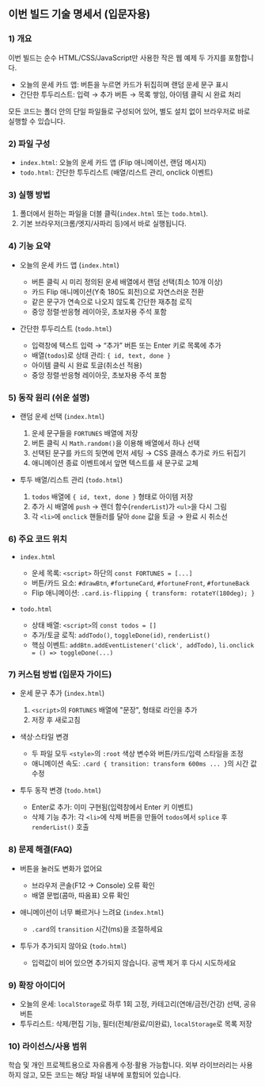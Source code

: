 ## 이번 빌드 기술 명세서 (입문자용)

### 1) 개요
이번 빌드는 순수 HTML/CSS/JavaScript만 사용한 작은 웹 예제 두 가지를 포함합니다.
- 오늘의 운세 카드 앱: 버튼을 누르면 카드가 뒤집히며 랜덤 운세 문구 표시
- 간단한 투두리스트: 입력 → 추가 버튼 → 목록 쌓임, 아이템 클릭 시 완료 처리

모든 코드는 폴더 안의 단일 파일들로 구성되어 있어, 별도 설치 없이 브라우저로 바로 실행할 수 있습니다.

### 2) 파일 구성
- `index.html`: 오늘의 운세 카드 앱 (Flip 애니메이션, 랜덤 메시지)
- `todo.html`: 간단한 투두리스트 (배열/리스트 관리, onclick 이벤트)

### 3) 실행 방법
1. 폴더에서 원하는 파일을 더블 클릭(`index.html` 또는 `todo.html`).
2. 기본 브라우저(크롬/엣지/사파리 등)에서 바로 실행됩니다.

### 4) 기능 요약
- 오늘의 운세 카드 앱 (`index.html`)
  - 버튼 클릭 시 미리 정의된 운세 배열에서 랜덤 선택(최소 10개 이상)
  - 카드 Flip 애니메이션(Y축 180도 회전)으로 자연스러운 전환
  - 같은 문구가 연속으로 나오지 않도록 간단한 재추첨 로직
  - 중앙 정렬·반응형 레이아웃, 초보자용 주석 포함

- 간단한 투두리스트 (`todo.html`)
  - 입력창에 텍스트 입력 → “추가” 버튼 또는 Enter 키로 목록에 추가
  - 배열(`todos`)로 상태 관리: `{ id, text, done }`
  - 아이템 클릭 시 완료 토글(취소선 적용)
  - 중앙 정렬·반응형 레이아웃, 초보자용 주석 포함

### 5) 동작 원리 (쉬운 설명)
- 랜덤 운세 선택 (`index.html`)
  1) 운세 문구들을 `FORTUNES` 배열에 저장
  2) 버튼 클릭 시 `Math.random()`을 이용해 배열에서 하나 선택
  3) 선택된 문구를 카드의 뒷면에 먼저 세팅 → CSS 클래스 추가로 카드 뒤집기
  4) 애니메이션 종료 이벤트에서 앞면 텍스트를 새 문구로 교체

- 투두 배열/리스트 관리 (`todo.html`)
  1) `todos` 배열에 `{ id, text, done }` 형태로 아이템 저장
  2) 추가 시 배열에 `push` → 렌더 함수(`renderList`)가 `<ul>`을 다시 그림
  3) 각 `<li>`에 `onclick` 핸들러를 달아 `done` 값을 토글 → 완료 시 취소선

### 6) 주요 코드 위치
- `index.html`
  - 운세 목록: `<script>` 하단의 `const FORTUNES = [...]`
  - 버튼/카드 요소: `#drawBtn`, `#fortuneCard`, `#fortuneFront`, `#fortuneBack`
  - Flip 애니메이션: `.card.is-flipping { transform: rotateY(180deg); }`

- `todo.html`
  - 상태 배열: `<script>`의 `const todos = []`
  - 추가/토글 로직: `addTodo()`, `toggleDone(id)`, `renderList()`
  - 핵심 이벤트: `addBtn.addEventListener('click', addTodo)`, `li.onclick = () => toggleDone(...)`

### 7) 커스텀 방법 (입문자 가이드)
- 운세 문구 추가 (`index.html`)
  1) `<script>`의 `FORTUNES` 배열에 "문장", 형태로 라인을 추가
  2) 저장 후 새로고침

- 색상·스타일 변경
  - 두 파일 모두 `<style>`의 `:root` 색상 변수와 버튼/카드/입력 스타일을 조정
  - 애니메이션 속도: `.card { transition: transform 600ms ... }`의 시간 값 수정

- 투두 동작 변경 (`todo.html`)
  - Enter로 추가: 이미 구현됨(입력창에서 Enter 키 이벤트)
  - 삭제 기능 추가: 각 `<li>`에 삭제 버튼을 만들어 `todos`에서 `splice` 후 `renderList()` 호출

### 8) 문제 해결(FAQ)
- 버튼을 눌러도 변화가 없어요
  - 브라우저 콘솔(F12 → Console) 오류 확인
  - 배열 문법(콤마, 따옴표) 오류 확인

- 애니메이션이 너무 빠르거나 느려요 (`index.html`)
  - `.card`의 `transition` 시간(ms)을 조절하세요

- 투두가 추가되지 않아요 (`todo.html`)
  - 입력값이 비어 있으면 추가되지 않습니다. 공백 제거 후 다시 시도하세요

### 9) 확장 아이디어
- 오늘의 운세: `localStorage`로 하루 1회 고정, 카테고리(연애/금전/건강) 선택, 공유 버튼
- 투두리스트: 삭제/편집 기능, 필터(전체/완료/미완료), `localStorage`로 목록 저장

### 10) 라이선스/사용 범위
학습 및 개인 프로젝트용으로 자유롭게 수정·활용 가능합니다. 외부 라이브러리는 사용하지 않고, 모든 코드는 해당 파일 내부에 포함되어 있습니다.


